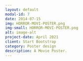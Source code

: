 ```yaml
---
layout: default
modal-id: 7
date: 2014-07-15
img: HORROR-MOVI-POSTER.png
img-small: HORROR-MOVI-POSTER.png
alt: image-alt
project-date: April 2021
client: Start Bootstrap
category: Poster design
description: A Movie Poster.
---
```

